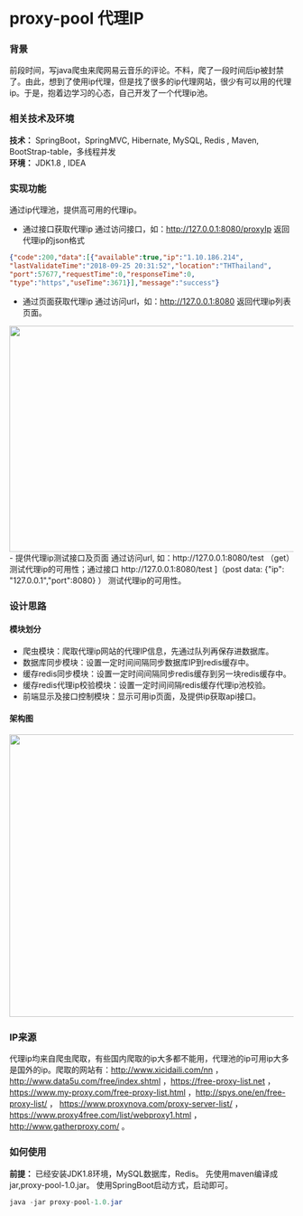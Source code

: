 # proxy-pool 代理IP
### 背景
前段时间，写java爬虫来爬网易云音乐的评论。不料，爬了一段时间后ip被封禁了。由此，想到了使用ip代理，但是找了很多的ip代理网站，很少有可以用的代理ip。于是，抱着边学习的心态，自己开发了一个代理ip池。

### 相关技术及环境
**技术：** SpringBoot，SpringMVC, Hibernate,  MySQL, Redis , Maven, BootStrap-table，多线程并发   
**环境：** JDK1.8 , IDEA

### 实现功能
通过ip代理池，提供高可用的代理ip。
-  通过接口获取代理ip
	通过访问接口，如：http://127.0.0.1:8080/proxyIp 返回代理ip的json格式
```json
{"code":200,"data":[{"available":true,"ip":"1.10.186.214",
"lastValidateTime":"2018-09-25 20:31:52","location":"THThailand",
"port":57677,"requestTime":0,"responseTime":0,
"type":"https","useTime":3671}],"message":"success"}
```
-  通过页面获取代理ip
通过访问url，如：http://127.0.0.1:8080 返回代理ip列表页面。
<img width="690" height="400" src="https://github.com/chenerzhu/proxy-pool/blob/master/src/main/resources/static/img/home.PNG"/>  
-  提供代理ip测试接口及页面
通过访问url, 如：http://127.0.0.1:8080/test （get）测试代理ip的可用性；通过接口 http://127.0.0.1:8080/test ]（post  data: {"ip": "127.0.0.1","port":8080} ） 测试代理ip的可用性。
   
### 设计思路
#### 模块划分
-  爬虫模块：爬取代理ip网站的代理IP信息，先通过队列再保存进数据库。
-  数据库同步模块：设置一定时间间隔同步数据库IP到redis缓存中。
-  缓存redis同步模块：设置一定时间间隔同步redis缓存到另一块redis缓存中。
-  缓存redis代理ip校验模块：设置一定时间间隔redis缓存代理ip池校验。
-  前端显示及接口控制模块：显示可用ip页面，及提供ip获取api接口。

#### 架构图
<img width="700" height="500" src="https://github.com/chenerzhu/proxy-pool/blob/master/src/main/resources/static/img/crawler.PNG"/> 

### IP来源
代理ip均来自爬虫爬取，有些国内爬取的ip大多都不能用，代理池的ip可用ip大多是国外的ip。爬取的网站有：http://www.xicidaili.com/nn  ，http://www.data5u.com/free/index.shtml  ，https://free-proxy-list.net ，https://www.my-proxy.com/free-proxy-list.html ，http://spys.one/en/free-proxy-list/ ， https://www.proxynova.com/proxy-server-list/ ，https://www.proxy4free.com/list/webproxy1.html ，http://www.gatherproxy.com/ 。
### 如何使用
**前提：** 已经安装JDK1.8环境，MySQL数据库，Redis。
先使用maven编译成jar,proxy-pool-1.0.jar。
使用SpringBoot启动方式，启动即可。
```java
java -jar proxy-pool-1.0.jar
```
